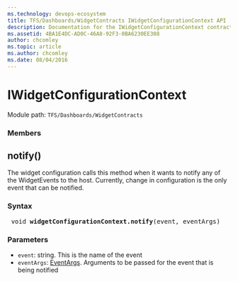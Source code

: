 ```yaml
---
ms.technology: devops-ecosystem
title: TFS/Dashboards/WidgetContracts IWidgetConfigurationContext API | Extensions for Azure DevOps Services
description: Documentation for the IWidgetConfigurationContext contract.
ms.assetid: 4BA1E4DC-AD0C-46A8-92F3-0BA6230EE308
author: chcomley
ms.topic: article
ms.author: chcomley
ms.date: 08/04/2016
---
```


# IWidgetConfigurationContext

Module path: `TFS/Dashboards/WidgetContracts`

### Members

## notify()

The widget configuration calls this method when it wants to notify any of the WidgetEvents to the host.
Currently, change in configuration is the only event that can be notified.

### Syntax

<pre class='syntax'>
 void <b>widgetConfigurationContext.notify</b>(event, eventArgs)
</pre>

### Parameters

* `event`: string. This is the name of the event
* `eventArgs`: [EventArgs](./EventArgs.md). Arguments to be passed for the event that is being notified
